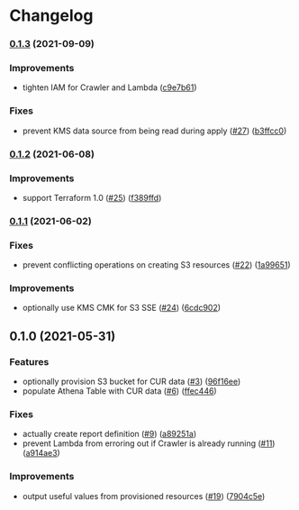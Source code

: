 # Changelog

### [0.1.3](https://www.github.com/nuuday/terraform-aws-cur/compare/v0.1.2...v0.1.3) (2021-09-09)


### Improvements

* tighten IAM for Crawler and Lambda ([c9e7b61](https://www.github.com/nuuday/terraform-aws-cur/commit/c9e7b61273e4f8e68cd3a606e198f4d80f9b5f73))


### Fixes

* prevent KMS data source from being read during apply ([#27](https://www.github.com/nuuday/terraform-aws-cur/issues/27)) ([b3ffcc0](https://www.github.com/nuuday/terraform-aws-cur/commit/b3ffcc055589c2b2aaf084722c76ff6859782e7c))

### [0.1.2](https://www.github.com/nuuday/terraform-aws-cur/compare/v0.1.1...v0.1.2) (2021-06-08)


### Improvements

* support Terraform 1.0 ([#25](https://www.github.com/nuuday/terraform-aws-cur/issues/25)) ([f389ffd](https://www.github.com/nuuday/terraform-aws-cur/commit/f389ffd3b72b85838c788447d7517fa33d554d31))

### [0.1.1](https://www.github.com/nuuday/terraform-aws-cur/compare/v0.1.0...v0.1.1) (2021-06-02)


### Fixes

* prevent conflicting operations on creating S3 resources ([#22](https://www.github.com/nuuday/terraform-aws-cur/issues/22)) ([1a99651](https://www.github.com/nuuday/terraform-aws-cur/commit/1a99651a4259451cdc830633159e3f9cb12b3be1))


### Improvements

* optionally use KMS CMK for S3 SSE ([#24](https://www.github.com/nuuday/terraform-aws-cur/issues/24)) ([6cdc902](https://www.github.com/nuuday/terraform-aws-cur/commit/6cdc902dc19836665239f958883347f657d157e7))

## 0.1.0 (2021-05-31)


### Features

* optionally provision S3 bucket for CUR data ([#3](https://www.github.com/nuuday/terraform-aws-cur/issues/3)) ([96f16ee](https://www.github.com/nuuday/terraform-aws-cur/commit/96f16ee42f238454bab82bef2a985d32275a92c5))
* populate Athena Table with CUR data ([#6](https://www.github.com/nuuday/terraform-aws-cur/issues/6)) ([ffec446](https://www.github.com/nuuday/terraform-aws-cur/commit/ffec44651e3d51ce067d8e856b86fb30585987c8))


### Fixes

* actually create report definition ([#9](https://www.github.com/nuuday/terraform-aws-cur/issues/9)) ([a89251a](https://www.github.com/nuuday/terraform-aws-cur/commit/a89251a177eae79b7ca1e86b8d38994dada34079))
* prevent Lambda from erroring out if Crawler is already running ([#11](https://www.github.com/nuuday/terraform-aws-cur/issues/11)) ([a914ae3](https://www.github.com/nuuday/terraform-aws-cur/commit/a914ae38fb67a03542e0fe51d685ad76c3d29c55))


### Improvements

* output useful values from provisioned resources ([#19](https://www.github.com/nuuday/terraform-aws-cur/issues/19)) ([7904c5e](https://www.github.com/nuuday/terraform-aws-cur/commit/7904c5efa974cdcc1458b551a8f7d1fd882fe845))
